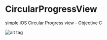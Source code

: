# CircularProgressView
simple iOS Circular Progress view - Objective C

![alt tag](https://pankajchhikara.files.wordpress.com/2015/06/ios-simulator-screen-shot-25-jun-2015-5-15-28-pm.png)
